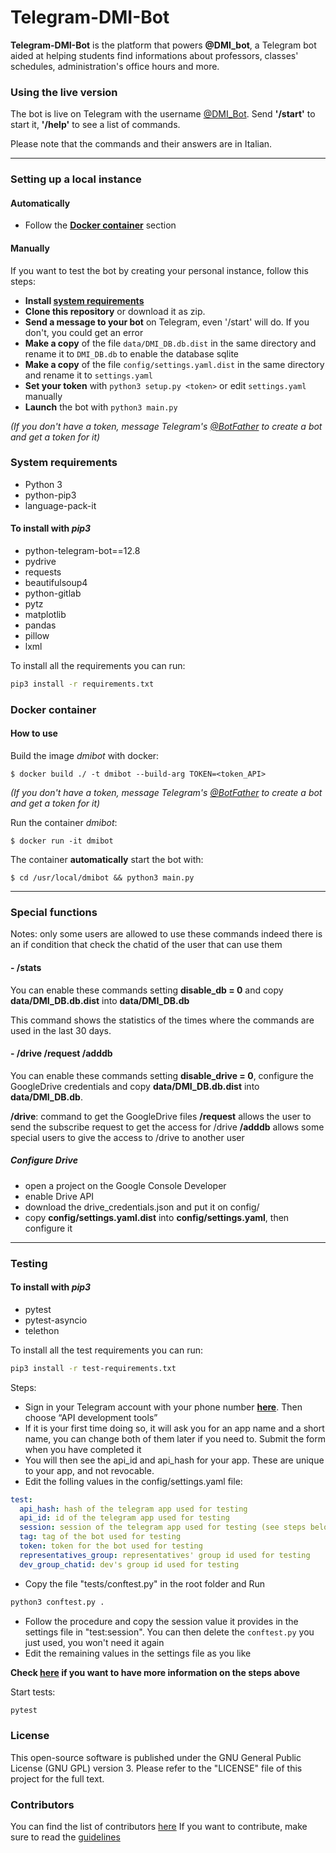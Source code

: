 # Telegram-DMI-Bot

**Telegram-DMI-Bot** is the platform that powers **@DMI_bot**, a Telegram bot aided at helping students find informations about professors, classes' schedules, administration's office hours and more.

### Using the live version

The bot is live on Telegram with the username [@DMI_Bot](https://telegram.me/DMI_Bot).
Send **'/start'** to start it, **'/help'** to see a list of commands.

Please note that the commands and their answers are in Italian.

---

### Setting up a local instance

#### Automatically

- Follow the [**Docker container**](##Docker-container) section

#### Manually

If you want to test the bot by creating your personal instance, follow this steps:

- **Install [system requirements](#System-requirements)**
- **Clone this repository** or download it as zip.
- **Send a message to your bot** on Telegram, even '/start' will do. If you don't, you could get an error
- **Make a copy** of the file `data/DMI_DB.db.dist` in the same directory and rename it to `DMI_DB.db` to enable the database sqlite
- **Make a copy** of the file `config/settings.yaml.dist` in the same directory and rename it to `settings.yaml`
- **Set your token** with `python3 setup.py <token>` or edit `settings.yaml` manually
- **Launch** the bot with `python3 main.py`

_(If you don't have a token, message Telegram's [@BotFather](http://telegram.me/Botfather) to create a bot and get a token for it)_

### System requirements

- Python 3
- python-pip3
- language-pack-it

#### To install with _pip3_

- python-telegram-bot==12.8
- pydrive
- requests
- beautifulsoup4
- python-gitlab
- pytz
- matplotlib
- pandas
- pillow
- lxml

To install all the requirements you can run:

```bash
pip3 install -r requirements.txt
```

### Docker container

#### How to use

Build the image _dmibot_ with docker:

```
$ docker build ./ -t dmibot --build-arg TOKEN=<token_API>
```

_(If you don't have a token, message Telegram's [@BotFather](http://telegram.me/Botfather) to create a bot and get a token for it)_

Run the container _dmibot_:

```
$ docker run -it dmibot
```

The container **automatically** start the bot with:

```
$ cd /usr/local/dmibot && python3 main.py
```

---

### Special functions

Notes: only some users are allowed to use these commands indeed there is an if condition that check the chatid of the user that can use them

#### - /stats

You can enable these commands setting **disable_db = 0** and copy **data/DMI_DB.db.dist** into **data/DMI_DB.db**

This command shows the statistics of the times where the commands are used in the last 30 days.

#### - /drive /request /adddb

You can enable these commands setting **disable_drive = 0**, configure the GoogleDrive credentials and copy **data/DMI_DB.db.dist** into **data/DMI_DB.db**.

**/drive**: command to get the GoogleDrive files
**/request** allows the user to send the subscribe request to get the access for /drive
**/adddb** allows some special users to give the access to /drive to another user

##### **Configure Drive**

- open a project on the Google Console Developer
- enable Drive API
- download the drive_credentials.json and put it on config/
- copy **config/settings.yaml.dist** into **config/settings.yaml**, then configure it

---

### Testing

#### To install with _pip3_

- pytest
- pytest-asyncio
- telethon

To install all the test requirements you can run:

```bash
pip3 install -r test-requirements.txt
```

Steps:

- Sign in your Telegram account with your phone number **[here](https://my.telegram.org/auth)**. Then choose “API development tools”
- If it is your first time doing so, it will ask you for an app name and a short name, you can change both of them later if you need to. Submit the form when you have completed it
- You will then see the api_id and api_hash for your app. These are unique to your app, and not revocable.
- Edit the folling values in the config/settings.yaml file:

```yaml
test:
  api_hash: hash of the telegram app used for testing
  api_id: id of the telegram app used for testing
  session: session of the telegram app used for testing (see steps below)
  tag: tag of the bot used for testing
  token: token for the bot used for testing
  representatives_group: representatives' group id used for testing
  dev_group_chatid: dev's group id used for testing
```

- Copy the file "tests/conftest.py" in the root folder and Run

```bash
python3 conftest.py .
```

- Follow the procedure and copy the session value it provides in the settings file in "test:session". You can then delete the `conftest.py` you just used, you won't need it again
- Edit the remaining values in the settings file as you like

**Check [here](https://dev.to/blueset/how-to-write-integration-tests-for-a-telegram-bot-4c0e) if you want to have more information on the steps above**

Start tests:

```bash
pytest
```

### License

This open-source software is published under the GNU General Public License (GNU GPL) version 3. Please refer to the "LICENSE" file of this project for the full text.

### Contributors

You can find the list of contributors [here](CONTRIBUTORS.md)
If you want to contribute, make sure to read the [guidelines](CONTRIBUTING.md)
